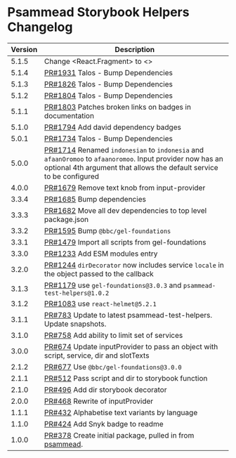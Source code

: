 # Psammead Storybook Helpers Changelog

<!-- prettier-ignore -->
| Version | Description |
|---------|-------------|
| 5.1.5 | Change <React.Fragment> to <> |
| 5.1.4 | [PR#1931](https://github.com/bbc/psammead/pull/1931) Talos - Bump Dependencies |
| 5.1.3 | [PR#1826](https://github.com/bbc/psammead/pull/1826) Talos - Bump Dependencies |
| 5.1.2 | [PR#1804](https://github.com/bbc/psammead/pull/1804) Talos - Bump Dependencies |
| 5.1.1 | [PR#1803](https://github.com/bbc/psammead/pull/1803/) Patches broken links on badges in documentation |
| 5.1.0 | [PR#1794](https://github.com/bbc/psammead/pull/1794) Add david dependency badges |
| 5.0.1 | [PR#1734](https://github.com/bbc/psammead/pull/1734) Talos - Bump Dependencies |
| 5.0.0 | [PR#1714](https://github.com/bbc/psammead/pull/1714) Renamed `indonesian` to `indonesia` and `afaanOromoo` to `afaanoromoo`.  Input provider now has an optional 4th argument that allows the default service to be configured |
| 4.0.0 | [PR#1679](https://github.com/bbc/psammead/pull/1679) Remove text knob from input-provider |
| 3.3.4   | [PR#1685](https://github.com/bbc/psammead/pull/1685) Bump dependencies |
| 3.3.3 | [PR#1682](https://github.com/bbc/psammead/pull/1682) Move all dev dependencies to top level package.json |
| 3.3.2 | [PR#1595](https://github.com/bbc/psammead/pull/1595) Bump `@bbc/gel-foundations` |
| 3.3.1 | [PR#1479](https://github.com/bbc/psammead/pull/1479) Import all scripts from gel-foundations |
| 3.3.0 | [PR#1233](https://github.com/bbc/psammead/pull/1233) Add ESM modules entry |
| 3.2.0 | [PR#1244](https://github.com/bbc/psammead/pull/1244) `dirDecorator` now includes service `locale` in the object passed to the callback |
| 3.1.3 | [PR#1179](https://github.com/bbc/psammead/pull/1179) use `gel-foundations@3.0.3` and `psammead-test-helpers@1.0.2`|
| 3.1.2 | [PR#1083](https://github.com/bbc/psammead/pull/1083) use `react-helmet@5.2.1` |
| 3.1.1 | [PR#783](https://github.com/bbc/psammead/pull/783) Update to latest psammead-test-helpers. Update snapshots. |
| 3.1.0   | [PR#758](https://github.com/bbc/psammead/pull/758) Add ability to limit set of services |
| 3.0.0   | [PR#674](https://github.com/bbc/psammead/pull/674) Update inputProvider to pass an object with script, service, dir and slotTexts |
| 2.1.2   | [PR#677](https://github.com/bbc/psammead/pull/677) Use `@bbc/gel-foundations@3.0.0` |
| 2.1.1   | [PR#512](https://github.com/bbc/psammead/pull/512) Pass script and dir to storybook function |
| 2.1.0   | [PR#496](https://github.com/bbc/psammead/pull/496) Add dir storybook decorator |
| 2.0.0   | [PR#468](https://github.com/bbc/psammead/pull/468) Rewrite of inputProvider |
| 1.1.1   | [PR#432](https://github.com/bbc/psammead/pull/432) Alphabetise text variants by language |
| 1.1.0   | [PR#424](https://github.com/bbc/psammead/pull/424) Add Snyk badge to readme |
| 1.0.0   | [PR#378](https://github.com/bbc/psammead/pull/378) Create initial package, pulled in from [psammead](https://github.com/BBC-News/psammead/blob/latest/CONTRIBUTING.md). |
